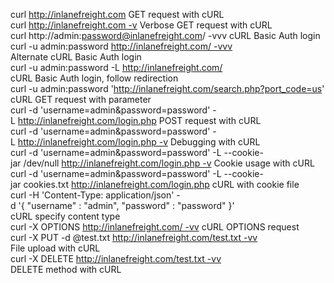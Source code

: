 curl http://inlanefreight.com GET request with cURL  
curl http://inlanefreight.com -v Verbose GET request with cURL  
curl http://admin:password@inlanefreight.com/ -vvv cURL Basic Auth login  
curl -u admin:password http://inlanefreight.com/ -vvv Alternate cURL Basic Auth login  
curl -u admin:password -L http://inlanefreight.com/ cURL Basic Auth login, follow redirection  
curl -u admin:password 'http://inlanefreight.com/search.php?port_code=us' cURL GET request with parameter  
curl -d 'username=admin&password=password' -L http://inlanefreight.com/login.php POST request with cURL  
curl -d 'username=admin&password=password' -L http://inlanefreight.com/login.php -v Debugging with cURL  
curl -d 'username=admin&password=password' -L --cookie-jar /dev/null http://inlanefreight.com/login.php -v Cookie usage with cURL  
curl -d 'username=admin&password=password' -L --cookie-jar cookies.txt http://inlanefreight.com/login.php cURL with cookie file  
curl -H 'Content-Type: application/json' -d '{ "username" : "admin", "password" : "password" }' cURL specify content type  
curl -X OPTIONS http://inlanefreight.com/ -vv cURL OPTIONS request  
curl -X PUT -d @test.txt http://inlanefreight.com/test.txt -vv File upload with cURL  
curl -X DELETE http://inlanefreight.com/test.txt -vv DELETE method with cURL